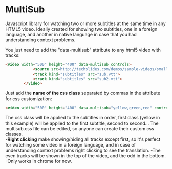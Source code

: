# MultiSub
Javascript library for watching two or more subtitles at the same time in any HTML5 video. Ideally created for showing two subtitles, one
in a foreign language, and another in native language in case that you had understanding context problems.

You just need to add the "data-multisub" attribute to any html5 video with tracks:
```Html
<video width="500" height="400" data-multisub controls>
            <source src=http://techslides.com/demos/sample-videos/small.mp4 type=video/mp4>
            <track kind="subtitles" src="sub.vtt">
            <track kind="subtitles" src="sub2.vtt">
        </video>
  ```
Just add the <b>name of the css class</b> separated by commas in the attribute for css customization:
```Html
<video width="500" height="400" data-multisub="yellow,green,red" controls>
  ```
The css class will be applied to the subtitles in order, first class (yellow in this example) will be applied to the first subtitle, second to second...
The multisub.css file can be edited, so anyone can create their custom css classes.<br>
  -<b>Right clicking</b> make showing/hiding all tracks except first, so it's perfect for watching some video in a foreign language, and
  in case of understanding context problems right clicking to see the translation.
  -The even tracks will be shown in the top of the video, and the odd in the bottom.<br>
  -Only works in chrome for now.

